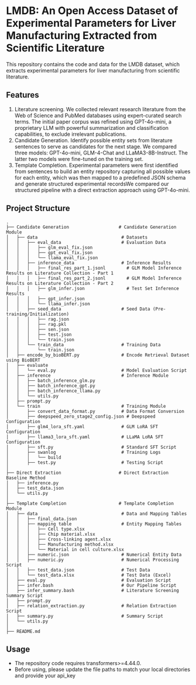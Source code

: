 # LMDB: An Open Access Dataset of Experimental Parameters for Liver Manufacturing Extracted from Scientific Literature

This repository contains the code and data for the LMDB dataset, which extracts experimental parameters for liver manufacturing from scientific literature.

## Features

1. Literature screening. We collected relevant research literature from the Web of Science and PubMed databases using expert-curated search terms. The initial paper corpus was refined using GPT-4o-mini, a proprietary LLM with powerful summarization and classification capabilities, to exclude irrelevant publications.
2. Candidate Generation. Identify possible entity sets from literature sentences to serve as candidates for the next stage. We compared three models: GPT-4o-mini, GLM-4-Chat and LLaMA3-8B-Instruct. The latter two models were fine-tuned on the training set.
3. Template Completion. Experimental parameters were first identified from sentences to build an entity repository capturing all possible values for each entity, which was then mapped to a predefined JSON schema and generate structured experimental recordsWe compared our structured  pipeline with a direct extraction approach using GPT-4o-mini.

## Project Structure

```plaintext
.
├── Candidate Generation                   # Candidate Generation Module
│   ├── data                                # Datasets
│   │   ├── eval_data                       # Evaluation Data
│   │   │   ├── glm_eval_fix.json
│   │   │   ├── gpt_eval_fix.json
│   │   │   └── llama_eval_fix.json
│   │   ├── inference_data                  # Inference Results
│   │   │   ├── final_res_part_1.jsonl        # GLM Model Inference Results on Literature Collection - Part 1
│   │   │   ├── final_res_part_2.jsonl        # GLM Model Inference Results on Literature Collection - Part 2
│   │   │   ├── glm_infer.json                # Test Set Inference Results
│   │   │   ├── gpt_infer.json
│   │   │   └── llama_infer.json
│   │   ├── seed_data                       # Seed Data (Pre-training/Initialization)
│   │   │   ├── rag.json
│   │   │   ├── rag.pkl
│   │   │   ├── sen.json
│   │   │   ├── test.json
│   │   │   └── train.json
│   │   └── train_data                      # Training Data
│   │       └── train.json
│   ├── encode_by_bioBERT.py                # Encode Retrieval Dataset using BioBERT
│   ├── evaluate
│   │   └── eval.py                         # Model Evaluation Script
│   ├── inference                           # Inference Module
│   │   ├── batch_inference_glm.py        
│   │   ├── batch_inference_gpt.py        
│   │   ├── batch_inference_llama.py      
│   │   └── utils.py                      
│   ├── prompt.py                         
│   └── train                               # Training Module
│       ├── convert_data_format.py          # Data Format Conversion
│       ├── deepspeed_zero_stage2_config.json # Deepspeed Configuration
│       ├── glm4_lora_sft.yaml              # GLM LoRA SFT Configuration
│       ├── llama3_lora_sft.yaml            # LLaMA LoRA SFT Configuration
│       ├── sft.py                          # Standard SFT Script
│       ├── swanlog                         # Training Logs
│       │   └── build
│       ├── test.py                         # Testing Script
│
├── Direct Extraction                      # Direct Extraction Baseline Method
│   ├── inference.py                      
│   ├── test_data.json                    
│   └── utils.py                          
│
├── Template Completion                    # Template Completion Module
│   ├── data                                # Data and Mapping Tables
│   │   ├── final_data.json
│   │   ├── mapping table                   # Entity Mapping Tables
│   │   │   ├── Cell type.xlsx
│   │   │   ├── Chip material.xlsx
│   │   │   ├── Cross-linking agent.xlsx
│   │   │   ├── Manufacturing method.xlsx
│   │   │   └── Material in cell culture.xlsx
│   │   ├── numeric.json                    # Numerical Entity Data
│   │   ├── numeric.py                      # Numerical Processing Script
│   │   ├── test_data.json                  # Test Data
│   │   └── test_data.xlsx                  # Test Data (Excel)
│   ├── eval.py                             # Evaluation Script
│   ├── infer.bash                          # Our Pipeline Script
│   ├── infer_summary.bash                  # Literature Screening Summary Script
│   ├── prompt.py                         
│   ├── relation_extraction.py              # Relation Extraction Script
│   ├── summary.py                          # Summary Script
│   └── utils.py                          
│
├── README.md
```

## Usage

* The repository code requires transformers>=4.44.0.
* Before using, please update the file paths to match your local directories and provide your api_key
